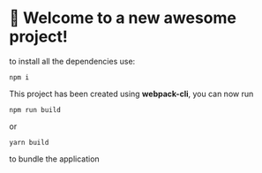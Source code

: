 # 🚀 Welcome to a new awesome project!

to install all the dependencies use:
```
npm i
``` 


This project has been created using **webpack-cli**, you can now run

```
npm run build
```

or

```
yarn build
```

to bundle the application

